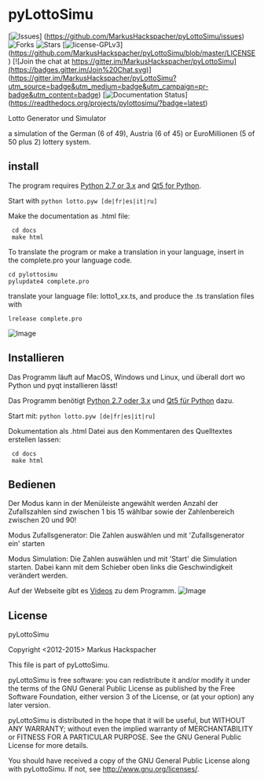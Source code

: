 pyLottoSimu
===========

[![Issues](https://img.shields.io/github/issues/MarkusHackspacher/pyLottoSimu.svg)]
(https://github.com/MarkusHackspacher/pyLottoSimu/issues)
![Forks](https://img.shields.io/github/forks/MarkusHackspacher/pyLottoSimu.svg)
![Stars](https://img.shields.io/github/stars/MarkusHackspacher/pyLottoSimu.svg)
[![license-GPLv3](https://img.shields.io/badge/license-GPLv3-blue.svg)]
(https://github.com/MarkusHackspacher/pyLottoSimu/blob/master/LICENSE)
[![Join the chat at https://gitter.im/MarkusHackspacher/pyLottoSimu](https://badges.gitter.im/Join%20Chat.svg)]
(https://gitter.im/MarkusHackspacher/pyLottoSimu?utm_source=badge&utm_medium=badge&utm_campaign=pr-badge&utm_content=badge)
[![Documentation Status](https://readthedocs.org/projects/pylottosimu/badge/?version=latest)]
(https://readthedocs.org/projects/pylottosimu/?badge=latest)

Lotto Generator und Simulator

a simulation of the German (6 of 49), Austria (6 of 45) or EuroMillionen (5 of 50 plus 2) lottery system.

install
-------

The program requires [Python 2.7 or 3.x](http://www.python.org/download/) 
and [Qt5 for Python](http://www.riverbankcomputing.com/software/pyqt/download5).

Start with
```python lotto.pyw [de|fr|es|it|ru]```

Make the documentation as .html file:

     cd docs
     make html

To translate the program or make a translation in your language,
insert in the complete.pro your language code.
```
cd pylottosimu
pylupdate4 complete.pro
```
translate your language file: lotto1_xx.ts, and produce the .ts translation files with
```
lrelease complete.pro
```

![Image](misc/pyLottoSimu_screenshot_en.png "screenshot")

Installieren
-------------

Das Programm läuft auf MacOS, Windows und Linux,
und überall dort wo Python und pyqt installieren lässt!

Das Programm benötigt [Python  2.7 oder 3.x](http://www.python.org/download/) 
und [Qt5 für Python](http://www.riverbankcomputing.com/software/pyqt/download5) dazu.

Start mit: 
```python lotto.pyw [de|fr|es|it|ru]```

Dokumentation als .html Datei aus den Kommentaren des Quelltextes erstellen lassen:

     cd docs
     make html

Bedienen
---------
Der Modus kann in der Menüleiste angewählt werden
Anzahl der Zufallszahlen sind zwischen 1 bis 15 wählbar sowie der
 Zahlenbereich zwischen 20 und 90! 

Modus Zufallsgenerator:
Die Zahlen auswählen und mit 'Zufallsgenerator ein' starten

Modus Simulation:
Die Zahlen auswählen und mit 'Start' die Simulation starten.
Dabei kann mit dem Schieber oben links die Geschwindigkeit verändert werden.

Auf der Webseite gibt es [Videos](http://markush.cwsurf.de/joomla_17/index.php/python/pylottosimu/8-lotto-generator-und-simulator) zu dem Programm.
![Image](misc/pyLottoSimu_screenshot_de.png "screenshot (german)")

License
-------

pyLottoSimu

Copyright <2012-2015> Markus Hackspacher

This file is part of pyLottoSimu.

pyLottoSimu is free software: you can redistribute it and/or modify
it under the terms of the GNU General Public License as published by
the Free Software Foundation, either version 3 of the License, or
(at your option) any later version.

pyLottoSimu is distributed in the hope that it will be useful,
but WITHOUT ANY WARRANTY; without even the implied warranty of
MERCHANTABILITY or FITNESS FOR A PARTICULAR PURPOSE.  See the
GNU General Public License for more details.

You should have received a copy of the GNU General Public License
along with pyLottoSimu.  If not, see <http://www.gnu.org/licenses/>.

